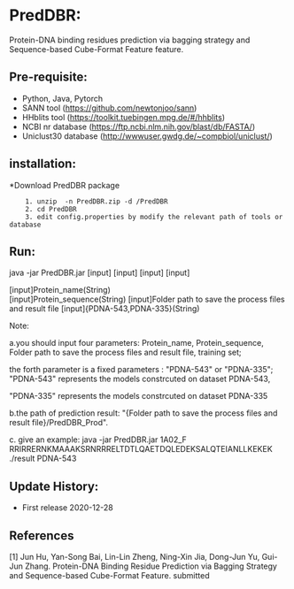 # PredDBR:
 Protein-DNA binding residues prediction via bagging strategy and Sequence-based Cube-Format Feature feature.
	
## Pre-requisite:
   - Python, Java, Pytorch
   - SANN tool (https://github.com/newtonjoo/sann)
   - HHblits tool (https://toolkit.tuebingen.mpg.de/#/hhblits)
   - NCBI nr database (https://ftp.ncbi.nlm.nih.gov/blast/db/FASTA/)
   - Uniclust30 database (http://wwwuser.gwdg.de/~compbiol/uniclust/)
   
## installation:

*Download PredDBR package
~~~
	1. unzip  -n PredDBR.zip -d /PredDBR
	2. cd PredDBR
	3. edit config.properties by modify the relevant path of tools or database
~~~	

## Run:

java -jar PredDBR.jar [input] [input] [input] [input]
	
[input]Protein_name(String)  
[input]Protein_sequence(String)	
[input]Folder path to save the process files and result file
[input]{PDNA-543,PDNA-335}(String)

Note: 
	
a.you should input four parameters: Protein_name, Protein_sequence, Folder path to save the process files and result file, training set;
	
the forth parameter is a fixed parameters : "PDNA-543" or "PDNA-335"; "PDNA-543" represents the models constrcuted on dataset PDNA-543,
	  
"PDNA-335" represents the models constrcuted on dataset PDNA-335
	 
b.the path of prediction result: "{Folder path to save the process files and result file}/PredDBR_Prod".

c. give an example:
	java -jar PredDBR.jar 1A02_F RRIRRERNKMAAAKSRNRRRELTDTLQAETDQLEDEKSALQTEIANLLKEKEK ./result  PDNA-543
## Update History:

- First release 2020-12-28

## References 
[1] Jun Hu, Yan-Song Bai, Lin-Lin Zheng, Ning-Xin Jia, Dong-Jun Yu, Gui-Jun Zhang. Protein-DNA Binding Residue Prediction via Bagging Strategy and Sequence-based Cube-Format Feature. submitted
